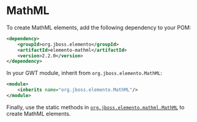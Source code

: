 # MathML

To create MathML elements, add the following dependency to your POM:

```xml
<dependency>
    <groupId>org.jboss.elemento</groupId>
    <artifactId>elemento-mathml</artifactId>
    <version>2.2.0</version>
</dependency>
```

In your GWT module, inherit from `org.jboss.elemento.MathML`:

```xml
<module>
    <inherits name="org.jboss.elemento.MathML"/>
</module>
```

Finally, use the static methods in [
`org.jboss.elemento.mathml.MathML`](https://hal.github.io/elemento/apidocs/org/jboss/elemento/mathml/MathML.html) to create
MathML elements.
